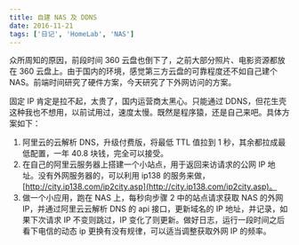 ```yaml
---
title: 自建 NAS 及 DDNS
date: 2016-11-21
tags: ['日记', 'HomeLab', 'NAS']
---
```


众所周知的原因，前段时间 360 云盘也倒下了，之前大部分照片、电影资源都放在 360 云盘上。由于国内的环境，感觉第三方云盘的可靠程度还不如自己建个 NAS。前端时间研究了硬件方案，今天研究了下外网访问的方案。

固定 IP 肯定是拉不起，太贵了，国内运营商太黑心。只能通过 DDNS，但花生壳这种我也不想用，以前试用过，速度太慢。既然是程序猿，还是自己来吧。具体方案如下：

1. 阿里云的云解析 DNS，升级付费版，将最低 TTL 值拉到 1 秒，其余都拉成最低配置，一年 40.8 块钱，完全可以接受。
2. 在自己的阿里云服务器上搭建一个小站点，用于返回来访请求的公网 IP 地址。没有外网服务器的，可以利用 ip138 的服务来做，[http://city.ip138.com/ip2city.asp](http://city.ip138.com/ip2city.asp)。
3. 做一个小应用，跑在 NAS 上，每秒向步骤 2 中的站点请求获取 NAS 的外网 IP，并通过阿里云云解析 DNS 的 api 接口，更新域名的 IP 地址，并记录，如果下次请求 IP 不变则跳过，IP 变化了则更新。做好日志，运行一段时间之后看下电信的动态 ip 更换有没有规律，可以适当调整获取外网 IP 的频率。
